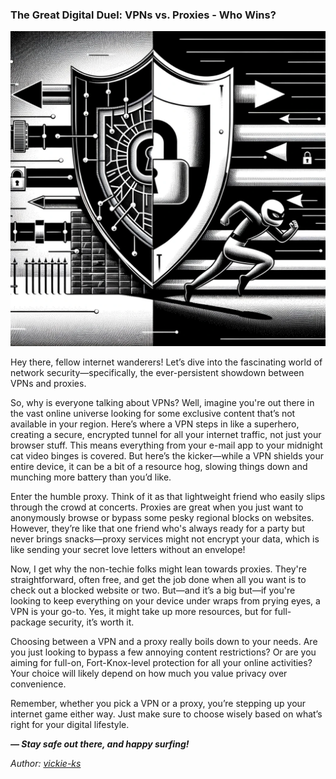 ### The Great Digital Duel: VPNs vs. Proxies - Who Wins?

<img src="images/blogs/vpn-proxy.png" alt="proxy-sec" class="md-img">
<div id="copyUrl"></div>

Hey there, fellow internet wanderers! Let’s dive into the fascinating world of network security—specifically, the ever-persistent showdown between VPNs and proxies.

So, why is everyone talking about VPNs? Well, imagine you're out there in the vast online universe looking for some exclusive content that’s not available in your region. Here’s where a VPN steps in like a superhero, creating a secure, encrypted tunnel for all your internet traffic, not just your browser stuff. This means everything from your e-mail app to your midnight cat video binges is covered. But here’s the kicker—while a VPN shields your entire device, it can be a bit of a resource hog, slowing things down and munching more battery than you’d like.

Enter the humble proxy. Think of it as that lightweight friend who easily slips through the crowd at concerts. Proxies are great when you just want to anonymously browse or bypass some pesky regional blocks on websites. However, they’re like that one friend who's always ready for a party but never brings snacks—proxy services might not encrypt your data, which is like sending your secret love letters without an envelope!

Now, I get why the non-techie folks might lean towards proxies. They're straightforward, often free, and get the job done when all you want is to check out a blocked website or two. But—and it’s a big but—if you're looking to keep everything on your device under wraps from prying eyes, a VPN is your go-to. Yes, it might take up more resources, but for full-package security, it’s worth it.

Choosing between a VPN and a proxy really boils down to your needs. Are you just looking to bypass a few annoying content restrictions? Or are you aiming for full-on, Fort-Knox-level protection for all your online activities? Your choice will likely depend on how much you value privacy over convenience.

Remember, whether you pick a VPN or a proxy, you’re stepping up your internet game either way. Just make sure to choose wisely based on what’s right for your digital lifestyle. 

***&mdash; Stay safe out there, and happy surfing!***

*Author: <a href="https://github.com/vickie-ks" target="_blank">vickie-ks</a>*

